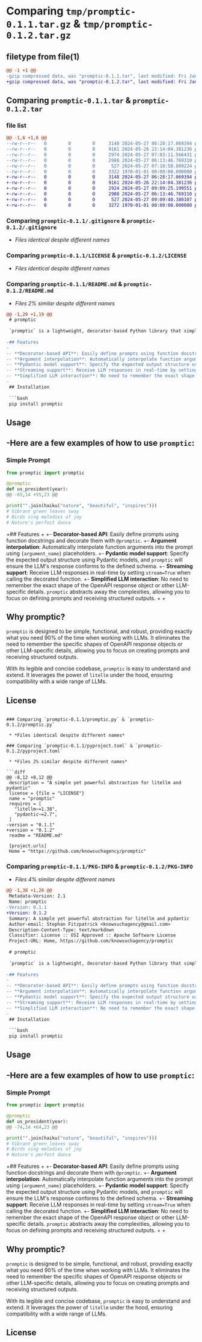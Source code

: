 # Comparing `tmp/promptic-0.1.1.tar.gz` & `tmp/promptic-0.1.2.tar.gz`

## filetype from file(1)

```diff
@@ -1 +1 @@
-gzip compressed data, was "promptic-0.1.1.tar", last modified: Fri Jan  1 00:00:00 2016, max compression
+gzip compressed data, was "promptic-0.1.2.tar", last modified: Fri Jan  1 00:00:00 2016, max compression
```

## Comparing `promptic-0.1.1.tar` & `promptic-0.1.2.tar`

### file list

```diff
@@ -1,6 +1,6 @@
--rw-r--r--   0        0        0     3148 2024-05-27 06:28:17.069394 promptic-0.1.1/.gitignore
--rw-r--r--   0        0        0     9161 2024-05-26 22:14:04.381236 promptic-0.1.1/LICENSE
--rw-r--r--   0        0        0     2974 2024-05-27 07:03:11.566431 promptic-0.1.1/README.md
--rw-r--r--   0        0        0     2988 2024-05-27 06:13:46.769310 promptic-0.1.1/promptic.py
--rw-r--r--   0        0        0      527 2024-05-27 07:10:50.809224 promptic-0.1.1/pyproject.toml
--rw-r--r--   0        0        0     3322 1970-01-01 00:00:00.000000 promptic-0.1.1/PKG-INFO
+-rw-r--r--   0        0        0     3148 2024-05-27 06:28:17.069394 promptic-0.1.2/.gitignore
+-rw-r--r--   0        0        0     9161 2024-05-26 22:14:04.381236 promptic-0.1.2/LICENSE
+-rw-r--r--   0        0        0     2924 2024-05-27 09:09:25.199551 promptic-0.1.2/README.md
+-rw-r--r--   0        0        0     2988 2024-05-27 06:13:46.769310 promptic-0.1.2/promptic.py
+-rw-r--r--   0        0        0      527 2024-05-27 09:09:40.380107 promptic-0.1.2/pyproject.toml
+-rw-r--r--   0        0        0     3272 1970-01-01 00:00:00.000000 promptic-0.1.2/PKG-INFO
```

### Comparing `promptic-0.1.1/.gitignore` & `promptic-0.1.2/.gitignore`

 * *Files identical despite different names*

### Comparing `promptic-0.1.1/LICENSE` & `promptic-0.1.2/LICENSE`

 * *Files identical despite different names*

### Comparing `promptic-0.1.1/README.md` & `promptic-0.1.2/README.md`

 * *Files 2% similar despite different names*

```diff
@@ -1,29 +1,19 @@
 # promptic
 
 `promptic` is a lightweight, decorator-based Python library that simplifies the process of interacting with large language models (LLMs) using `litellm`. With `promptic`, you can effortlessly create prompts, handle input arguments, and receive structured outputs from LLMs, all in under 100 lines of code.
 
-## Features
-
-- **Decorator-based API**: Easily define prompts using function docstrings and decorate them with `@promptic`.
-- **Argument interpolation**: Automatically interpolate function arguments into the prompt using `{argument_name}` placeholders.
-- **Pydantic model support**: Specify the expected output structure using Pydantic models, and `promptic` will ensure the LLM's response conforms to the defined schema.
-- **Streaming support**: Receive LLM responses in real-time by setting `stream=True` when calling the decorated function.
-- **Simplified LLM interaction**: No need to remember the exact shape of the OpenAPI response object or other LLM-specific details. `promptic` abstracts away the complexities, allowing you to focus on defining prompts and receiving structured outputs.
-
 ## Installation
 
 ```bash
 pip install promptic
 ```
 
 ## Usage
 
-Here are a few examples of how to use `promptic`:
-
 ### Simple Prompt
 
 ```python
 from promptic import promptic
 
 @promptic
 def us_president(year):
@@ -65,14 +55,23 @@
 
 print("".join(haiku("nature", "beautiful", "inspires")))
 # Vibrant green leaves sway
 # Birds sing melodies of joy
 # Nature's perfect dance
 ```
 
+## Features
+
+- **Decorator-based API**: Easily define prompts using function docstrings and decorate them with `@promptic`.
+- **Argument interpolation**: Automatically interpolate function arguments into the prompt using `{argument_name}` placeholders.
+- **Pydantic model support**: Specify the expected output structure using Pydantic models, and `promptic` will ensure the LLM's response conforms to the defined schema.
+- **Streaming support**: Receive LLM responses in real-time by setting `stream=True` when calling the decorated function.
+- **Simplified LLM interaction**: No need to remember the exact shape of the OpenAPI response object or other LLM-specific details. `promptic` abstracts away the complexities, allowing you to focus on defining prompts and receiving structured outputs.
+
+
 ## Why promptic?
 
 `promptic` is designed to be simple, functional, and robust, providing exactly what you need 90% of the time when working with LLMs. It eliminates the need to remember the specific shapes of OpenAPI response objects or other LLM-specific details, allowing you to focus on creating prompts and receiving structured outputs.
 
 With its legible and concise codebase, `promptic` is easy to understand and extend. It leverages the power of `litellm` under the hood, ensuring compatibility with a wide range of LLMs.
 
 ## License
```

### Comparing `promptic-0.1.1/promptic.py` & `promptic-0.1.2/promptic.py`

 * *Files identical despite different names*

### Comparing `promptic-0.1.1/pyproject.toml` & `promptic-0.1.2/pyproject.toml`

 * *Files 2% similar despite different names*

```diff
@@ -8,12 +8,12 @@
 description = "A simple yet powerful abstraction for litellm and pydantic"
 license = {file = "LICENSE"}
 name = "promptic"
 requires = [
   "litellm~=1.38",
   "pydantic~=2.7",
 ]
-version = "0.1.1"
+version = "0.1.2"
 readme = "README.md"
 
 [project.urls]
 Home = "https://github.com/knowsuchagency/promptic"
```

### Comparing `promptic-0.1.1/PKG-INFO` & `promptic-0.1.2/PKG-INFO`

 * *Files 4% similar despite different names*

```diff
@@ -1,38 +1,28 @@
 Metadata-Version: 2.1
 Name: promptic
-Version: 0.1.1
+Version: 0.1.2
 Summary: A simple yet powerful abstraction for litellm and pydantic
 Author-email: Stephan Fitzpatrick <knowsuchagency@gmail.com>
 Description-Content-Type: text/markdown
 Classifier: License :: OSI Approved :: Apache Software License
 Project-URL: Home, https://github.com/knowsuchagency/promptic
 
 # promptic
 
 `promptic` is a lightweight, decorator-based Python library that simplifies the process of interacting with large language models (LLMs) using `litellm`. With `promptic`, you can effortlessly create prompts, handle input arguments, and receive structured outputs from LLMs, all in under 100 lines of code.
 
-## Features
-
-- **Decorator-based API**: Easily define prompts using function docstrings and decorate them with `@promptic`.
-- **Argument interpolation**: Automatically interpolate function arguments into the prompt using `{argument_name}` placeholders.
-- **Pydantic model support**: Specify the expected output structure using Pydantic models, and `promptic` will ensure the LLM's response conforms to the defined schema.
-- **Streaming support**: Receive LLM responses in real-time by setting `stream=True` when calling the decorated function.
-- **Simplified LLM interaction**: No need to remember the exact shape of the OpenAPI response object or other LLM-specific details. `promptic` abstracts away the complexities, allowing you to focus on defining prompts and receiving structured outputs.
-
 ## Installation
 
 ```bash
 pip install promptic
 ```
 
 ## Usage
 
-Here are a few examples of how to use `promptic`:
-
 ### Simple Prompt
 
 ```python
 from promptic import promptic
 
 @promptic
 def us_president(year):
@@ -74,14 +64,23 @@
 
 print("".join(haiku("nature", "beautiful", "inspires")))
 # Vibrant green leaves sway
 # Birds sing melodies of joy
 # Nature's perfect dance
 ```
 
+## Features
+
+- **Decorator-based API**: Easily define prompts using function docstrings and decorate them with `@promptic`.
+- **Argument interpolation**: Automatically interpolate function arguments into the prompt using `{argument_name}` placeholders.
+- **Pydantic model support**: Specify the expected output structure using Pydantic models, and `promptic` will ensure the LLM's response conforms to the defined schema.
+- **Streaming support**: Receive LLM responses in real-time by setting `stream=True` when calling the decorated function.
+- **Simplified LLM interaction**: No need to remember the exact shape of the OpenAPI response object or other LLM-specific details. `promptic` abstracts away the complexities, allowing you to focus on defining prompts and receiving structured outputs.
+
+
 ## Why promptic?
 
 `promptic` is designed to be simple, functional, and robust, providing exactly what you need 90% of the time when working with LLMs. It eliminates the need to remember the specific shapes of OpenAPI response objects or other LLM-specific details, allowing you to focus on creating prompts and receiving structured outputs.
 
 With its legible and concise codebase, `promptic` is easy to understand and extend. It leverages the power of `litellm` under the hood, ensuring compatibility with a wide range of LLMs.
 
 ## License
```

